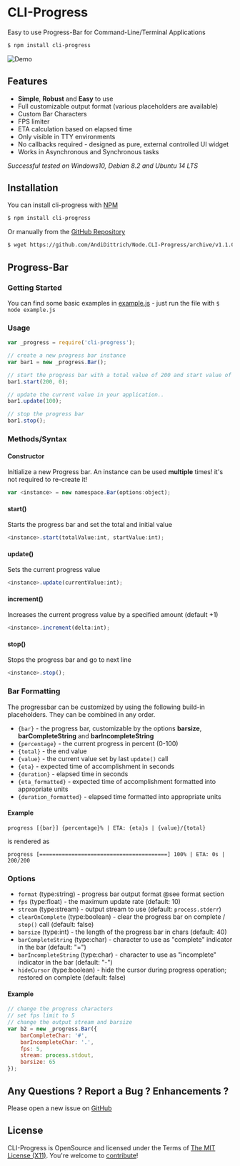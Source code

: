 CLI-Progress
============
Easy to use Progress-Bar for Command-Line/Terminal Applications

```bash
$ npm install cli-progress
```

![Demo](https://github.com/AndiDittrich/Node.CLI-Progress/raw/master/video.gif)

Features
--------

* **Simple**, **Robust** and **Easy** to use
* Full customizable output format (various placeholders are available)
* Custom Bar Characters
* FPS limiter
* ETA calculation based on elapsed time
* Only visible in TTY environments
* No callbacks required - designed as pure, external controlled UI widget
* Works in Asynchronous and Synchronous tasks

*Successful tested on Windows10, Debian 8.2 and Ubuntu 14 LTS*

Installation
------------

You can install cli-progress with [NPM](http://www.npmjs.com/package/cli-progress)

```bash
$ npm install cli-progress
```

Or manually from the [GitHub Repository](https://github.com/AndiDittrich/Node.CLI-Progress/releases/latest)

```bash
$ wget https://github.com/AndiDittrich/Node.CLI-Progress/archive/v1.1.0.tar.gz
```

Progress-Bar
------------

### Getting Started ###

You can find some basic examples in [example.js](https://github.com/AndiDittrich/Node.CLI-Progress/blob/master/example.js) - just run the file with `$ node example.js` 

### Usage ###

```js
var _progress = require('cli-progress');

// create a new progress bar instance
var bar1 = new _progress.Bar();

// start the progress bar with a total value of 200 and start value of 0
bar1.start(200, 0);

// update the current value in your application..
bar1.update(100);

// stop the progress bar
bar1.stop();
```

### Methods/Syntax ###

#### Constructor ####

Initialize a new Progress bar. An instance can be used **multiple** times! it's not required to re-create it!

```js
var <instance> = new namespace.Bar(options:object);
```

#### start() ####

Starts the progress bar and set the total and initial value

```js
<instance>.start(totalValue:int, startValue:int);
```

#### update() ####

Sets the current progress value

```js
<instance>.update(currentValue:int);
```

#### increment() ####

Increases the current progress value by a specified amount (default +1)

```js
<instance>.increment(delta:int);
```

#### stop() ####

Stops the progress bar and go to next line

```js
<instance>.stop();
```


### Bar Formatting ###

The progressbar can be customized by using the following build-in placeholders. They can be combined in any order.

- `{bar}` - the progress bar, customizable by the options **barsize**, **barCompleteString** and **barIncompleteString**
- `{percentage}` - the current progress in percent (0-100)
- `{total}` - the end value
- `{value}` - the current value set by last `update()` call
- `{eta}` - expected time of accomplishment in seconds
- `{duration}` - elapsed time in seconds
- `{eta_formatted}` - expected time of accomplishment formatted into appropriate units
- `{duration_formatted}` - elapsed time formatted into appropriate units

#### Example ####

```
progress [{bar}] {percentage}% | ETA: {eta}s | {value}/{total}
```

is rendered as

```
progress [========================================] 100% | ETA: 0s | 200/200
```

### Options ###

- `format` (type:string) - progress bar output format @see format section
- `fps` (type:float) - the maximum update rate (default: 10)
- `stream` (type:stream) - output stream to use (default: `process.stderr`)
- `clearOnComplete` (type:boolean) - clear the progress bar on complete / `stop()` call (default: false)
- `barsize` (type:int) - the length of the progress bar in chars (default: 40)
- `barCompleteString` (type:char) - character to use as "complete" indicator in the bar (default: "=")
- `barIncompleteString` (type:char) - character to use as "incomplete" indicator in the bar (default: "-")
- `hideCursor` (type:boolean) - hide the cursor during progress operation; restored on complete (default: false)

#### Example ####

```js
// change the progress characters
// set fps limit to 5
// change the output stream and barsize
var b2 = new _progress.Bar({
    barCompleteChar: '#',
    barIncompleteChar: '.',
    fps: 5,
    stream: process.stdout,
    barsize: 65
});
```

Any Questions ? Report a Bug ? Enhancements ?
---------------------------------------------
Please open a new issue on [GitHub](https://github.com/AndiDittrich/Node.CLI-Progress/issues)

License
-------
CLI-Progress is OpenSource and licensed under the Terms of [The MIT License (X11)](http://opensource.org/licenses/MIT). You're welcome to [contribute](https://github.com/AndiDittrich/Node.CLI-Progress/blob/master/CONTRIBUTE.md)!